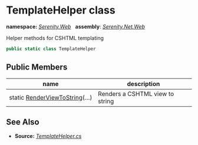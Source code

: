 # TemplateHelper class
**namespace:** *[Serenity.Web](../README.md#serenity.web-namespace)*   **assembly**: *[Serenity.Net.Web](../README.md)*

Helper methods for CSHTML templating

```csharp
public static class TemplateHelper
```

## Public Members

| name | description |
| --- | --- |
| static [RenderViewToString](TemplateHelper/RenderViewToString.md)(…) | Renders a CSHTML view to string |

## See Also

* **Source:** *[TemplateHelper.cs](https://github.com/serenity-is/Serenity/blob/master/src/Serenity.Net.Web/Mvc/TemplateHelper.cs)*